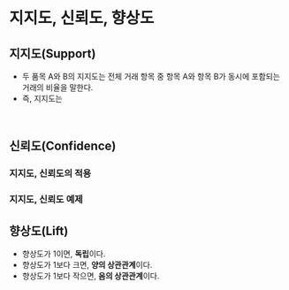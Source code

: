# 지지도, 신뢰도, 향상도

## 지지도\(Support\)

* 두 품목 A와 B의 지지도는 전체 거래 항목 중 항목 A와 항목 B가 동시에 포함되는 거래의 비율을 말한다.
* 즉, 지지도는

​

## 신뢰도\(Confidence\)



### 지지도, 신뢰도의 적용

### 지지도, 신뢰도 예제​

## 향상도\(Lift\)

* 향상도가 1이면, **독립**이다.
* 향상도가 1보다 크면, **양의 상관관계**이다.
* 향상도가 1보다 작으면, **음의 상관관계**이다.

 



